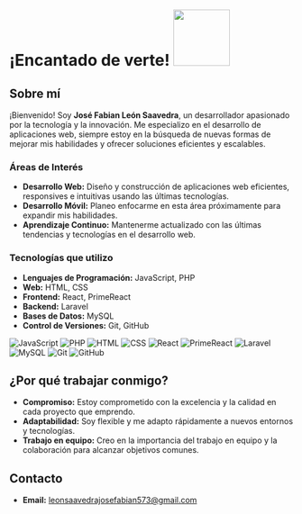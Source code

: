 # ¡Encantado de verte! <img src="https://media.giphy.com/media/1oGT95WukVFcRO1OFZ/giphy.gif?cid=ecf05e47u8bfqekn1ptzwkvr23bjt9601wysla85z1regv4z&ep=v1_gifs_related&rid=giphy.gif&ct=s" width="100"/>

## Sobre mí

¡Bienvenido! Soy **José Fabian León Saavedra**, un desarrollador apasionado por la tecnología y la innovación. Me especializo en el desarrollo de aplicaciones web, siempre estoy en la búsqueda de nuevas formas de mejorar mis habilidades y ofrecer soluciones eficientes y escalables.

### Áreas de Interés

- **Desarrollo Web:** Diseño y construcción de aplicaciones web eficientes, responsives e intuitivas usando las últimas tecnologías.
- **Desarrollo Móvil:** Planeo enfocarme en esta área próximamente para expandir mis habilidades.
- **Aprendizaje Continuo:** Mantenerme actualizado con las últimas tendencias y tecnologías en el desarrollo web.

### Tecnologías que utilizo

- **Lenguajes de Programación:** JavaScript, PHP
- **Web:** HTML, CSS
- **Frontend:** React, PrimeReact
- **Backend:** Laravel
- **Bases de Datos:** MySQL
- **Control de Versiones:** Git, GitHub

![JavaScript](https://img.shields.io/badge/JavaScript-F7DF1E?style=flat-square&logo=javascript&logoColor=black)
![PHP](https://img.shields.io/badge/PHP-777BB4?style=flat-square&logo=php&logoColor=white)
![HTML](https://img.shields.io/badge/HTML5-E34F26?style=flat-square&logo=html5&logoColor=white)
![CSS](https://img.shields.io/badge/CSS3-1572B6?style=flat-square&logo=css3&logoColor=white)
![React](https://img.shields.io/badge/React-61DAFB?style=flat-square&logo=react&logoColor=black)
![PrimeReact](https://img.shields.io/badge/PrimeReact-0C7BDA?style=flat-square&logo=prime&logoColor=white)
![Laravel](https://img.shields.io/badge/Laravel-FF2D20?style=flat-square&logo=laravel&logoColor=white)
![MySQL](https://img.shields.io/badge/MySQL-4479A1?style=flat-square&logo=mysql&logoColor=white)
![Git](https://img.shields.io/badge/Git-F05032?style=flat-square&logo=git&logoColor=white)
![GitHub](https://img.shields.io/badge/GitHub-181717?style=flat-square&logo=github&logoColor=white)

## ¿Por qué trabajar conmigo?

- **Compromiso:** Estoy comprometido con la excelencia y la calidad en cada proyecto que emprendo.
- **Adaptabilidad:** Soy flexible y me adapto rápidamente a nuevos entornos y tecnologías.
- **Trabajo en equipo:** Creo en la importancia del trabajo en equipo y la colaboración para alcanzar objetivos comunes.

## Contacto

- **Email:** [leonsaavedrajosefabian573@gmail.com](mailto:leonsaavedrajosefabian573@gmail.com)
